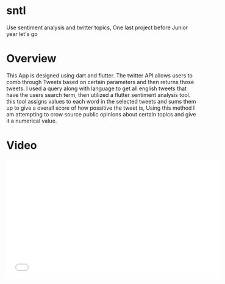 # sntl

Use sentiment analysis and twitter topics,
One last project before Junior year let's go

# Overview

This App is designed using dart and flutter. The twitter API allows users to comb through
Tweets based on certain parameters and then returns those tweets. I used a query along with language
to get all english tweets that have the users search term, then utilized a flutter sentiment analysis tool.
this tool assigns values to each word in the selected tweets and sums them up to give a overall score of how possitive the tweet is,
Using this method I am attempting to crow source public opinions about certain topics and give it a numerical value.

# Video
<iframe width="560" height="315" src="Screen_Recording_20200820-110821.mp4" frameborder="0" allowfullscreen></iframe></iframe>
